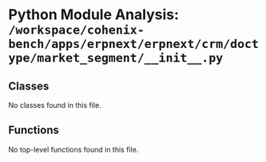 # Python Module Analysis: `/workspace/cohenix-bench/apps/erpnext/erpnext/crm/doctype/market_segment/__init__.py`

## Classes

No classes found in this file.


## Functions

No top-level functions found in this file.
